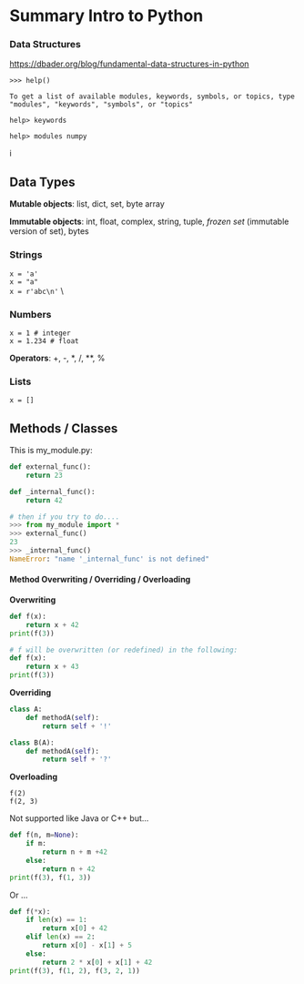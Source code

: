 # Summary Intro to Python

### Data Structures
https://dbader.org/blog/fundamental-data-structures-in-python

```
>>> help()

To get a list of available modules, keywords, symbols, or topics, type
"modules", "keywords", "symbols", or "topics"

help> keywords

help> modules numpy
```
i
## Data Types

**Mutable objects**:
list, dict, set, byte array

**Immutable objects**:
int, float, complex, string, tuple, _frozen set_ (immutable version of set), bytes

### Strings
`x = 'a'` \
`x = "a"` \
`x = r'abc\n'` \



### Numbers
`x = 1 # integer` \
`x = 1.234 # float` 

**Operators**: +, -, *, /, **, %

### Lists
`x = []`

## Methods / Classes

This is my_module.py:
```python
def external_func():
    return 23

def _internal_func():
    return 42

# then if you try to do....
>>> from my_module import *
>>> external_func()
23
>>> _internal_func()
NameError: "name '_internal_func' is not defined"

```

#### Method Overwriting / Overriding / Overloading

**Overwriting**
```python
def f(x):
    return x + 42
print(f(3))

# f will be overwritten (or redefined) in the following:
def f(x):
    return x + 43
print(f(3))
```

**Overriding**
```python
class A:
    def methodA(self):
        return self + '!'

class B(A):
    def methodA(self):
        return self + '?'
```

**Overloading**

```
f(2)
f(2, 3)
```

Not supported like Java or C++ but...

```python
def f(n, m=None):
    if m:
        return n + m +42
    else:
        return n + 42
print(f(3), f(1, 3))
```

Or ...

```python
def f(*x):
    if len(x) == 1:
        return x[0] + 42
    elif len(x) == 2:
        return x[0] - x[1] + 5
    else:
        return 2 * x[0] + x[1] + 42
print(f(3), f(1, 2), f(3, 2, 1))
```
